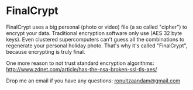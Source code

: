 # FinalCrypt

FinalCrypt uses a big personal (photo or video) file (a so called "cipher") to encrypt your data.
Traditional encryption software only use (AES 32 byte keys). Even clustered supercomputers can't
guess all the combinations to regenerate your personal holiday photo. That's why it's called "FinalCrypt", because encrypting is truly final.

One more reason to not trust standard encryption algorithms:
http://www.zdnet.com/article/has-the-nsa-broken-ssl-tls-aes/

Drop me an email if you have any questions: ronuitzaandam@gmail.com